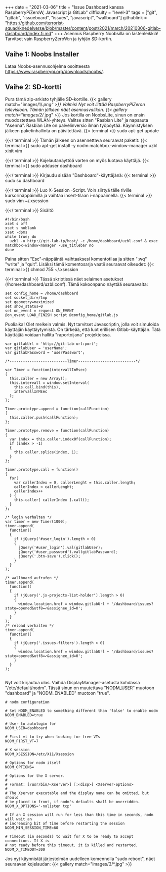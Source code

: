 +++
date = "2021-03-06"
title = "Issue Dashboard kanssa RaspberryPiZeroW, Javascript ja GitLab"
difficulty = "level-3"
tags = ["git", "gitlab", "issueboard", "issues", "javascript", "wallboard"]
githublink = "https://github.com/terrorist-squad/knedelverse/blob/master/content/post/2021/march/20210306-gitlab-dashboard/index.fi.md"
+++
Asennus Raspberry Noobsilla on lastenleikkiä! Tarvitset vain RaspberryZeroW:n ja tyhjän SD-kortin.
## Vaihe 1: Noobs Installer
Lataa Noobs-asennusohjelma osoitteesta https://www.raspberrypi.org/downloads/noobs/.
## Vaihe 2: SD-kortti
Pura tämä zip-arkisto tyhjälle SD-kortille.
{{< gallery match="images/1/*.png" >}}
Valmis! Nyt voit liittää RaspberryPiZeron televisioon. Tämän jälkeen näet asennusvalikon.
{{< gallery match="images/2/*.jpg" >}}
Jos kortilla on NoobsLite, sinun on ensin muodostettava WLAN-yhteys. Valitse sitten "Rasbian Lite" ja napsauta "Asenna". Rasbian Lite on palvelinversio ilman työpöytää. Käynnistyksen jälkeen paketinhallinta on päivitettävä.
{{< terminal >}}
sudo apt-get update

{{</ terminal >}}
Tämän jälkeen on asennettava seuraavat paketit:
{{< terminal >}}
sudo apt-get install -y nodm matchbox-window-manager uzbl xinit vim

{{</ terminal >}}
Kojelautanäyttöä varten on myös luotava käyttäjä.
{{< terminal >}}
sudo adduser dashboard

{{</ terminal >}}
Kirjaudu sisään "Dashboard"-käyttäjänä:
{{< terminal >}}
sudo su dashboard

{{</ terminal >}}
Luo X-Session -Script. Voin siirtyä tälle riville kursorinäppäimillä ja vaihtaa insert-tilaan i-näppäimellä.
{{< terminal >}}
sudo vim ~/.xsession

{{</ terminal >}}
Sisältö
```
#!/bin/bash 
xset s off 
xset s noblank 
xset -dpms 
while true; do 
  uzbl -u http://git-lab-ip/host/ -c /home/dashboard/uzbl.conf & exec matchbox-window-manager -use_titlebar no
done

```
Paina sitten "Esc"-näppäintä vaihtaaksesi komentotilaa ja sitten ":wq" "write" ja "quit". Lisäksi tämä komentosarja vaatii seuraavat oikeudet:
{{< terminal >}}
chmod 755 ~/.xsession

{{</ terminal >}}
Tässä skriptissä näet selaimen asetukset (/home/dashboard/uzbl.conf). Tämä kokoonpano näyttää seuraavalta:
```
set config_home = /home/dashboard 
set socket_dir=/tmp 
set geometry=maximized 
set show_status=0 
set on_event = request ON_EVENT 
@on_event LOAD_FINISH script @config_home/gitlab.js

```
Puoliaika! Olet melkein valmis. Nyt tarvitset Javascriptin, jolla voit simuloida käyttäjän käyttäytymistä. On tärkeää, että luot erillisen Gitlab-käyttäjän. Tätä käyttäjää voidaan hallita "raportoijana" projekteissa.
```
var gitlabUrl = 'http://git-lab-url:port';
var gitlabUser = 'userName';
var gitlabPassword = 'userPasswort';

/*--------------------------Timer--------------------------*/

var Timer = function(intervallInMsec)
{
  this.caller = new Array();
  this.intervall = window.setInterval(
    this.call.bind(this),
    intervallInMsec
  );
};

Timer.prototype.append = function(callFunction)
{
  this.caller.push(callFunction);
};

Timer.prototype.remove = function(callFunction)
{
  var index = this.caller.indexOf(callFunction);
  if (index > -1) 
  {
    this.caller.splice(index, 1);
  }
};

Timer.prototype.call = function()
{
  for(
    var callerIndex = 0, callerLenght = this.caller.length;
    callerIndex < callerLenght;
    callerIndex++
  ) {
    this.caller[ callerIndex ].call();
  }
};

/* login verhalten */
var timer = new Timer(1000);
timer.append(
  function()
  {
    if (jQuery('#user_login').length > 0)
    {
      jQuery('#user_login').val(gitlabUser);
      jQuery('#user_password').val(gitlabPassword);
      jQuery('.btn-save').click();
    }
  }
);

/* wallboard aufrufen */
timer.append(
  function()
  {
    if (jQuery('.js-projects-list-holder').length > 0)
    {
      window.location.href = window.gitlabUrl + '/dashboard/issues?state=opened&utf8=✓&assignee_id=0';
    }
  }
);
/* reload verhalten */
timer.append(
  function()
  {
    if (jQuery('.issues-filters').length > 0)
    {
      window.location.href = window.gitlabUrl + '/dashboard/issues?state=opened&utf8=✓&assignee_id=0';
    }
  }
);


```
Nyt voit kirjautua ulos. Vaihda DisplayManager-asetusta kohdassa "/etc/default/nodm". Tässä sinun on muutettava "NODM_USER" muotoon "dashboard" ja "NODM_ENABLED" muotoon "true".
```
# nodm configuration

# Set NODM_ENABLED to something different than 'false' to enable nodm
NODM_ENABLED=true

# User to autologin for
NODM_USER=dashboard

# First vt to try when looking for free VTs
NODM_FIRST_VT=7

# X session
NODM_XSESSION=/etc/X11/Xsession

# Options for nodm itself
NODM_OPTIONS=

# Options for the X server.
#
# Format: [/usr/bin/<Xserver>] [:<disp>] <Xserver-options>
#
# The Xserver executable and the display name can be omitted, but should
# be placed in front, if nodm's defaults shall be overridden.
NODM_X_OPTIONS='-nolisten tcp'

# If an X session will run for less than this time in seconds, nodm will wait an
# increasing bit of time before restarting the session
NODM_MIN_SESSION_TIME=60

# Timeout (in seconds) to wait for X to be ready to accept connections. If X is
# not ready before this timeout, it is killed and restarted.
NODM_X_TIMEOUT=300

```
Jos nyt käynnistät järjestelmän uudelleen komennolla "sudo reboot", näet seuraavan kojelaudan:
{{< gallery match="images/3/*.jpg" >}}
